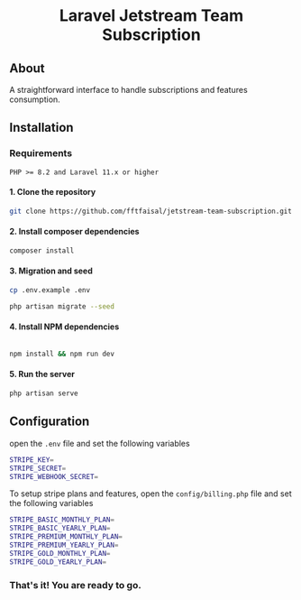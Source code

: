 <h1 align="center">Laravel Jetstream Team Subscription</h1>

## About

A straightforward interface to handle subscriptions and features consumption.

## Installation

### Requirements

`PHP >= 8.2 and Laravel 11.x or higher`

#### 1. Clone the repository
```bash
git clone https://github.com/fftfaisal/jetstream-team-subscription.git
``` 

#### 2. Install composer dependencies
```bash
composer install
```

#### 3. Migration and seed

```bash
cp .env.example .env
```

```bash
php artisan migrate --seed
```

#### 4. Install NPM dependencies
```bash

npm install && npm run dev
```

#### 5. Run the server
```bash
php artisan serve
```
## Configuration
open the `.env` file and set the following variables

```bash
STRIPE_KEY=
STRIPE_SECRET=
STRIPE_WEBHOOK_SECRET=
```

To setup stripe plans and features, open the `config/billing.php` file and set the following variables

```bash
STRIPE_BASIC_MONTHLY_PLAN=
STRIPE_BASIC_YEARLY_PLAN=
STRIPE_PREMIUM_MONTHLY_PLAN=
STRIPE_PREMIUM_YEARLY_PLAN=
STRIPE_GOLD_MONTHLY_PLAN=
STRIPE_GOLD_YEARLY_PLAN=
```

### That's it! You are ready to go.


